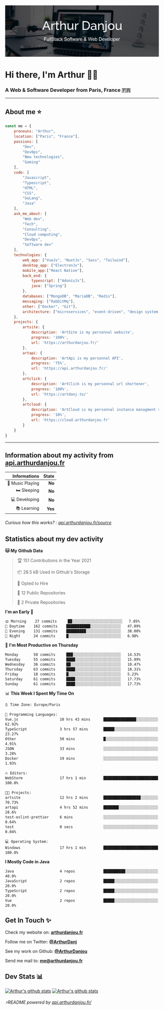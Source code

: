 ![Banner](./assets/Banner.png)

# Hi there, I'm Arthur 🙋‍♂️
### A Web & Software Developer from Paris, France 🇫🇷

---
## About me ⭐

```javascript
const me = {
    pronouns: "Arthur", 
    location: ["Paris", "France"],
    passions: [
        "Dev", 
        "DevOps", 
        "New technologies",
        "Gaming"
    ],
    code: [
        "Javascript", 
        "Typescript", 
        "HTML", 
        "CSS", 
        "GoLang", 
        "Java"
    ],
    ask_me_about: [
        "Web dev", 
        "Tech", 
        "Consulting", 
        "Cloud computing", 
        "DevOps",
        "Software dev"
    ],
    technologies: {
        web_app: ["VueJs", "NuxtJs", "Sass", "Tailwind"],
        desktop_app: ["ElectronJs"],
        mobile_app:["React Native"],
        back_end: {
            typescript: ["AdonisJs"],
            java: ["Spring"]
        },
        databases: ["MongoDB", "MariaDB", "Redis"],
        messaging: ["RabbitMq"],
        other: ["Docker", "Git"],
        architecture: ["microservices", "event-driven", "design system pattern"],
    },
    projects: {
        artsite: {
            description: 'ArtSite is my personnal website',
            progress: '100%',
            url: 'https://arthurdanjou.fr/'
        },
        artapi: {
            description: 'ArtApi is my personnal API',
            progress: '75%',
            url: 'https://api.arthurdanjou.fr/'
        },
        artclick: {
            description: 'ArtClick is my personnal url shortener',
            progress: '100%',
            url: 'https://artdanj.to/'
        },
        artcloud: {
            description: 'ArtCloud is my personnal instance managment system',
            progress: '10%',
            url: 'https://cloud.arthurdanjou.fr'
        }
    }
}
```
---

## Information about my activity from [api.arthurdanjou.fr](https://api.arthurdanjou.fr)

| Informations                 |   State |
| ---------------------------: | ------: |
| :musical_note: Music Playing |  **No** |
|               :bed: Sleeping |  **No** |
|        :computer: Developing |  **No** |
|             :books: Learning |  **Yes** |

###### Curious how this works? : [api.arthurdanjou.fr/source](https://api.arthurdanjou.fr/source)

## Statistics about my dev activity

<!--START_SECTION:waka-->
**🐱 My Github Data** 

> 🏆 151 Contributions in the Year 2021
 > 
> 📦 28.5 kB Used in Github's Storage 
 > 
> 💼 Opted to Hire
 > 
> 📜 12 Public Repositories 
 > 
> 🔑 2 Private Repositories  
 > 
**I'm an Early 🐤** 

```text
🌞 Morning    27 commits     ██░░░░░░░░░░░░░░░░░░░░░░░   7.85% 
🌆 Daytime    162 commits    ███████████░░░░░░░░░░░░░░   47.09% 
🌃 Evening    131 commits    █████████░░░░░░░░░░░░░░░░   38.08% 
🌙 Night      24 commits     █░░░░░░░░░░░░░░░░░░░░░░░░   6.98%

```
📅 **I'm Most Productive on Thursday** 

```text
Monday       50 commits     ███░░░░░░░░░░░░░░░░░░░░░░   14.53% 
Tuesday      55 commits     ████░░░░░░░░░░░░░░░░░░░░░   15.99% 
Wednesday    36 commits     ██░░░░░░░░░░░░░░░░░░░░░░░   10.47% 
Thursday     63 commits     ████░░░░░░░░░░░░░░░░░░░░░   18.31% 
Friday       18 commits     █░░░░░░░░░░░░░░░░░░░░░░░░   5.23% 
Saturday     61 commits     ████░░░░░░░░░░░░░░░░░░░░░   17.73% 
Sunday       61 commits     ████░░░░░░░░░░░░░░░░░░░░░   17.73%

```


📊 **This Week I Spent My Time On** 

```text
⌚︎ Time Zone: Europe/Paris

💬 Programming Languages: 
Vue.js                   10 hrs 43 mins      ███████████████░░░░░░░░░░   62.92% 
TypeScript               3 hrs 57 mins       █████░░░░░░░░░░░░░░░░░░░░   23.27% 
Other                    50 mins             █░░░░░░░░░░░░░░░░░░░░░░░░   4.91% 
JSON                     33 mins             ░░░░░░░░░░░░░░░░░░░░░░░░░   3.28% 
Docker                   19 mins             ░░░░░░░░░░░░░░░░░░░░░░░░░   1.93%

🔥 Editors: 
WebStorm                 17 hrs 1 min        █████████████████████████   100.0%

🐱‍💻 Projects: 
artsite                  12 hrs 2 mins       █████████████████░░░░░░░░   70.73% 
artapi                   4 hrs 52 mins       ███████░░░░░░░░░░░░░░░░░░   28.6% 
test-eslint-prettier     6 mins              ░░░░░░░░░░░░░░░░░░░░░░░░░   0.64% 
test                     0 secs              ░░░░░░░░░░░░░░░░░░░░░░░░░   0.04%

💻 Operating System: 
Windows                  17 hrs 1 min        █████████████████████████   100.0%

```

**I Mostly Code in Java** 

```text
Java                     4 repos             ██████████░░░░░░░░░░░░░░░   40.0% 
JavaScript               2 repos             █████░░░░░░░░░░░░░░░░░░░░   20.0% 
TypeScript               2 repos             █████░░░░░░░░░░░░░░░░░░░░   20.0% 
Vue                      2 repos             █████░░░░░░░░░░░░░░░░░░░░   20.0%

```



<!--END_SECTION:waka-->

## Get In Touch ✨
Check my website on: [**arthurdanjou.fr**](https://arthurdanjou.fr)

Follow me on Twitter: [**@ArthurDanj**](https://twitter.com/ArthurDanj)

See my work on Github: [**@ArthurDanjou**](https://github.com/ArthurDanjou)

Send me mail to: [**me@arthurdanjou.fr**](mailto:me@arthurdanjou.fr)

## Dev Stats 📊

[![Arthur's github stats](https://github-readme-stats.vercel.app/api?count_private=true&show_icons=true&theme=dracula&username=arthurdanjou)](https://github.com/anuraghazra/github-readme-stats)
[![Arthur's github stats](https://github-readme-stats.vercel.app/api/top-langs/?count_private=true&show_icons=true&theme=dracula&username=arthurdanjou&layout=compact)](https://github.com/anuraghazra/github-readme-stats)

###### ⚡README powered by [api.arthurdanjou.fr/](https://api.arthurdanjou.fr)
